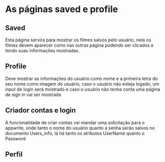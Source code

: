 

<h1>As páginas saved e profile </h1>
   <h2>Saved</h2>
   Esta página servira para mostrar os filmes salvos pelo usuário, nela os filmes devem aparecer como nas outras página podendo ser clicados e tendo suas informações mostradas.

   <h2>Profile</h2>
Deve mostrar as informações do usuário como nome e a primeira letra do seu nome como imagem do usuário, caso o usuário não esteja logado, um input de login será mostrado e caso o usuário não tenha conta uma página de sign in vai ser mostrada



<h2>Criador contas e login</h2>
<p>A funcionalidade de criar contas vai mandar uma solicitação para o appwrite, onde tanto o nome do usuário quanto a senha serão salvos no documento Users_info, lá há tanto os atributos UserName quanto o Password</p>
<p></p>
<p></p>
<h2>Perfil</h2>
